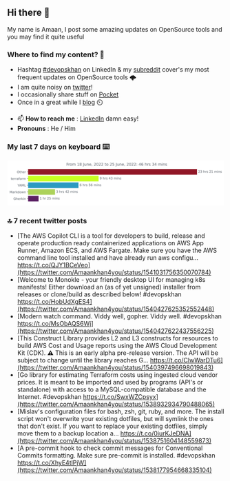 <!--- [![Hits](https://hits.seeyoufarm.com/api/count/incr/badge.svg?url=https%3A%2F%2Fgithub.com%2Fakhan4u%2Fhit-counter&count_bg=%2379C83D&title_bg=%23555555&icon=&icon_color=%23E7E7E7&title=visits&edge_flat=false)](https://hits.seeyoufarm.com) --->

## Hi there 👋

My name is Amaan, I post some amazing updates on OpenSource tools and you may find it quite useful

### Where to find my content? 🤔

* Hashtag [#devopskhan](https://www.linkedin.com/feed/hashtag/devopskhan/) on LinkedIn & my [subreddit](https://www.reddit.com/r/devopskhan/) cover's my most frequent updates on OpenSource tools 🌩️
* I am quite noisy on [twitter](https://twitter.com/Amaankhan4you)!
* I occasionally share stuff on [Pocket](https://getpocket.com/@ej6g8d1dp2829A16a9Tf5d4T6bAMp3d8791rejDe86yem3bm4e14ex4fT4dluk29)
* Once in a great while I [blog](https://linuxparrot.com/) ⏲️


- 📫 **How to reach me** : [LinkedIn](https://www.linkedin.com/in/amaan-khan-linux-ninja) damn easy!
- **Pronouns** : He / Him

### My last 7 days on keyboard ⌨️

<img src="https://github.com/akhan4u/akhan4u/blob/main/images/stat.svg" alt="Amaan's Wakatime Activity!"/>

### 🔝 7 recent twitter posts
<!-- DEVDOJO:START -->
- [The AWS Copilot CLI is a tool for developers to build, release and operate production ready containerized applications on AWS App Runner, Amazon ECS, and AWS Fargate. Make sure you have the AWS command line tool installed and have already run aws configu… https://t.co/QJY1BCeVeo](https://twitter.com/Amaankhan4you/status/1541031756350070784)
- [Welcome to Monokle - your friendly desktop UI for managing k8s manifests! Either download an &lpar;as of yet unsigned&rpar; installer from releases or clone/build as described below! #devopskhan https://t.co/HobUdXgES4](https://twitter.com/Amaankhan4you/status/1540427625352552448)
- [Modern watch command. Viddy well, gopher. Viddy well. #devopskhan https://t.co/MsObAQS6Wj](https://twitter.com/Amaankhan4you/status/1540427622437556225)
- [This Construct Library provides L2 and L3 constructs for resources to build AWS Cost and Usage reports using the AWS Cloud Development Kit &lpar;CDK&rpar;. ⚠️ This is an early alpha pre-release version. The API will be subject to change until the library reaches G… https://t.co/ClwWarDTu6](https://twitter.com/Amaankhan4you/status/1540397496698019843)
- [Go library for estimating Terraform costs using ingested cloud vendor prices. It is meant to be imported and used by programs &lpar;API&#39;s or standalone&rpar; with access to a MySQL-compatible database and the Internet. #devopskhan https://t.co/SwxWZCpsyx](https://twitter.com/Amaankhan4you/status/1538932934790488065)
- [Mislav&#39;s configuration files for bash, zsh, git, ruby, and more. The install script won&#39;t overwrite your existing dotfiles, but will symlink the ones that don&#39;t exist. If you want to replace your existing dotfiles, simply move them to a backup location a… https://t.co/0iurKJeDNA](https://twitter.com/Amaankhan4you/status/1538751604148559873)
- [A pre-commit hook to check commit messages for Conventional Commits formatting. Make sure pre-commit is installed. #devopskhan https://t.co/XhyE4tlPjW](https://twitter.com/Amaankhan4you/status/1538177954668335104)
<!-- DEVDOJO:END -->

<!-- ![Amaan's GitHub stats](https://github-readme-stats.vercel.app/api?username=akhan4u&count_private=true&show_icons=true&hide=contribs) -->
